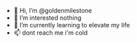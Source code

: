 - 👋 Hi, I’m @goldenmilestone
- 👀 I’m interested nothing
- 🌱 I’m currently learning to elevate my life
- 📫 dont reach me i'm cold

<!---
goldenmilestone/goldenmilestone is a ✨ special ✨ repository because its `README.md` (this file) appears on your GitHub profile.
You can click the Preview link to take a look at your changes.
--->
